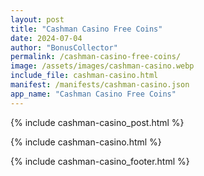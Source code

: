 ```yaml
---
layout: post
title: "Cashman Casino Free Coins"
date: 2024-07-04
author: "BonusCollector"
permalink: /cashman-casino-free-coins/
image: /assets/images/cashman-casino.webp
include_file: cashman-casino.html
manifest: /manifests/cashman-casino.json
app_name: "Cashman Casino Free Coins"
---
```


{% include cashman-casino_post.html %}

{% include cashman-casino.html %}

{% include cashman-casino_footer.html %}